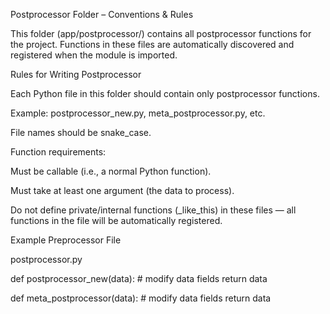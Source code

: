 Postprocessor Folder – Conventions & Rules

This folder (app/postprocessor/) contains all postprocessor functions for the project.
Functions in these files are automatically discovered and registered when the module is imported.

Rules for Writing Postprocessor

Each Python file in this folder should contain only postprocessor functions.

Example: postprocessor_new.py, meta_postprocessor.py, etc.

File names should be snake_case.

Function requirements:

Must be callable (i.e., a normal Python function).

Must take at least one argument (the data to process).

Do not define private/internal functions (_like_this) in these files — all functions in the file will be automatically registered.

Example Preprocessor File

postprocessor.py

def postprocessor_new(data):
    # modify data fields
    return data

def meta_postprocessor(data):
    # modify data fields
    return data